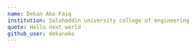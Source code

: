 ```yaml
---
name: Dekan Ako Faiq
institution: Salahaddin university college of engineering
quote: Hello next world
github_user: dekanako
---
```

